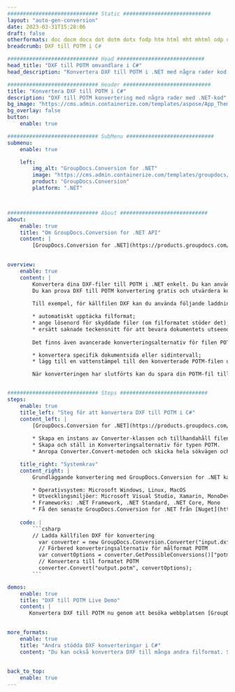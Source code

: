 ```yaml
---
############################# Static ############################
layout: "auto-gen-conversion"
date: 2023-03-31T15:28:06
draft: false
otherformats: doc docm docx dot dotm dotx fodp htm html mht mhtml odp odt otp pot potm potx pps ppsm ppsx ppt pptm pptx rtf
breadcrumb: DXF till POTM i C#

############################# Head ############################
head_title: "DXF till POTM omvandlare i C#"
head_description: "Konvertera DXF till POTM i .NET med några rader kod. Använd GroupDocs Document Conversion API för att konvertera över 160 filformat."

############################# Header ############################
title: "Konvertera DXF till POTM i C#"
description: "DXF till POTM konvertering med några rader med .NET-kod"
bg_image: "https://cms.admin.containerize.com/templates/aspose/App_Themes/V3/images/bg/header1.png"
bg_overlay: false
button:
    enable: true

############################# SubMenu ############################
submenu:
    enable: true

    left:
        img_alt: "GroupDocs.Conversion for .NET"
        image: "https://cms.admin.containerize.com/templates/groupdocs/images/product-logos/90x90-noborder/groupdocs-conversion-net.png"
        product: "GroupDocs.Conversion"
        platform: ".NET"



############################# About ############################
about:
    enable: true
    title: "Om GroupDocs.Conversion for .NET API"
    content: |
        [GroupDocs.Conversion for .NET](https://products.groupdocs.com/conversion/net/) kan användas för att konvertera Microsoft Word, Excel, PowerPoint, PDF, Visio och andra format. GroupDocs.Conversion är ett fristående API som är lämpligt för back-end och interna system där hög prestanda krävs. Det beror inte på någon programvara som Microsoft eller Open Office.
    

overview:
    enable: true
    content: |
        Konvertera dina DXF-filer till POTM i .NET enkelt. Du kan använda bara ett par C# kodrader i valfri plattform som du vill, som - Windows, Linux, macOS.
        Du kan prova DXF till POTM konvertering gratis och utvärdera konverteringsresultatens kvalitet. Tillsammans med enkla filkonverteringsscenarier kan du prova mer avancerade alternativ för att ladda källfilen DXF och för att spara resultatet POTM. 
        
        Till exempel, för källfilen DXF kan du använda följande laddningsalternativ:

        * automatiskt upptäcka filformat;
        * ange lösenord för skyddade filer (om filformatet stöder det);
        * ersätt saknade teckensnitt för att bevara dokumentets utseende.
        
        Det finns även avancerade konverteringsalternativ för filen POTM:

        * konvertera specifik dokumentsida eller sidintervall;
        * lägg till en vattenstämpel till den konverterade POTM-filen och många fler.

        När konverteringen har slutförts kan du spara din POTM-fil till den lokala filsökvägen eller någon tredje parts lagring som FTP, Amazon S3, Google Drive, Dropbox etc. Observera - för att konvertera DXF till {{ TO}} det finns inget behov av någon ytterligare programvara installerad - som MS Office, Open Office, Adobe Acrobat Reader etc.


############################# Steps ############################
steps:
    enable: true
    title_left: "Steg för att konvertera DXF till POTM i C#"
    content_left: |
        [GroupDocs.Conversion for .NET](https://products.groupdocs.com/conversion/net/) gör det enkelt för utvecklare att konvertera en DXF-fil till POTM med några rader kod.
        
        * Skapa en instans av Converter-klassen och tillhandahåll filen DXF med den fullständiga sökvägen
        * Skapa och ställ in Konverteringsalternativ för typen POTM.
        * Anropa Converter.Convert-metoden och skicka hela sökvägen och formatet (POTM) som en parameter

    title_right: "Systemkrav"
    content_right: |
        Grundläggande konvertering med GroupDocs.Conversion for .NET kan göras med bara några enkla steg. Våra API:er stöds på alla större plattformar och operativsystem. Innan du kör koden nedan, se till att du har följande förutsättningar installerade på ditt system.

        * Operativsystem: Microsoft Windows, Linux, MacOS
        * Utvecklingsmiljöer: Microsoft Visual Studio, Xamarin, MonoDevelop
        * Frameworks: .NET Framework, .NET Standard, .NET Core, Mono
        * Få den senaste GroupDocs.Conversion for .NET från [Nuget](https://www.nuget.org/packages/groupdocs.conversion)
         
    code: |
        ```csharp    
        // Ladda källfilen DXF för konvertering
          var converter = new GroupDocs.Conversion.Converter("input.dxf");
          // Förbered konverteringsalternativ för målformat POTM
          var convertOptions = converter.GetPossibleConversions()["potm"].ConvertOptions;
          // Konvertera till formatet POTM
          converter.Convert("output.potm", convertOptions);
        ```

demos:
    enable: true
    title: "DXF till POTM Live Demo"
    content: |
       Konvertera DXF till POTM nu genom att besöka webbplatsen [GroupDocs.Conversion App](https://products.groupdocs.app/conversion/family). Onlinedemo har följande fördelar
          

more_formats:
    enable: true
    title: "Andra stödda DXF konverteringar i C#"
    content: "Du kan också konvertera DXF till många andra filformat. Se listan nedan."
       
       
back_to_top:
    enable: true
---
```

